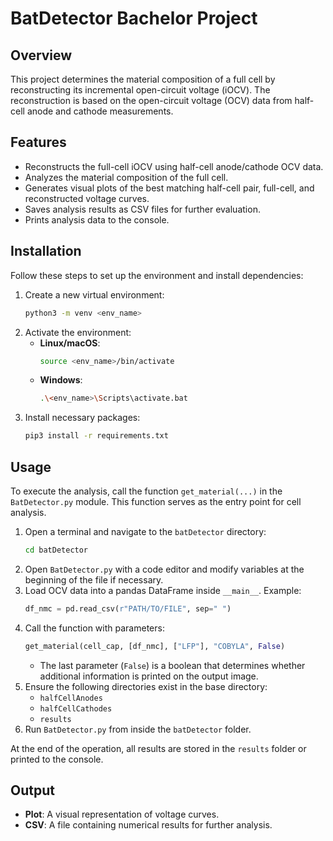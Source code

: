 # BatDetector Bachelor Project

## Overview
This project determines the material composition of a full cell by reconstructing its incremental open-circuit voltage (iOCV). The reconstruction is based on the open-circuit voltage (OCV) data from half-cell anode and cathode measurements.

## Features
- Reconstructs the full-cell iOCV using half-cell anode/cathode OCV data.
- Analyzes the material composition of the full cell.
- Generates visual plots of the best matching half-cell pair, full-cell, and reconstructed voltage curves.
- Saves analysis results as CSV files for further evaluation.
- Prints analysis data to the console.

## Installation
Follow these steps to set up the environment and install dependencies:

1. Create a new virtual environment:
   ```sh
   python3 -m venv <env_name>
   ```
2. Activate the environment:
   - **Linux/macOS**:
     ```sh
     source <env_name>/bin/activate
     ```
   - **Windows**:
     ```sh
     .\<env_name>\Scripts\activate.bat
     ```
3. Install necessary packages:
   ```sh
   pip3 install -r requirements.txt
   ```

## Usage
To execute the analysis, call the function `get_material(...)` in the `BatDetector.py` module. This function serves as the entry point for cell analysis.

1. Open a terminal and navigate to the `batDetector` directory:
   ```sh
   cd batDetector
   ```
2. Open `BatDetector.py` with a code editor and modify variables at the beginning of the file if necessary.
3. Load OCV data into a pandas DataFrame inside `__main__`. Example:
   ```python
   df_nmc = pd.read_csv(r"PATH/TO/FILE", sep=" ")
   ```
4. Call the function with parameters:
   ```python
   get_material(cell_cap, [df_nmc], ["LFP"], "COBYLA", False)
   ```
   - The last parameter (`False`) is a boolean that determines whether additional information is printed on the output image.
5. Ensure the following directories exist in the base directory:
   - `halfCellAnodes`
   - `halfCellCathodes`
   - `results`
6. Run `BatDetector.py` from inside the `batDetector` folder.

At the end of the operation, all results are stored in the `results` folder or printed to the console.

## Output
- **Plot**: A visual representation of voltage curves.
- **CSV**: A file containing numerical results for further analysis.

